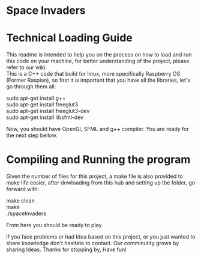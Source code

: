 # Space Invaders 
# Technical Loading Guide


This readme is intended to help you on the process on how to load and run this code on your machine, for better understanding of the project, please refer to our wiki. <br />
This is a C++ code that build for linux, more specifically Raspberry OS (Former Raspian), so first it is important that you have all the libraries, let's go through them all: <br />

sudo apt-get install g++ <br />
sudo apt-get install freeglut3 <br />
sudo apt-get install freeglut3-dev <br />
sudo apt-get install libsfml-dev <br />

Now, you should have OpenGl, SFML and g++ compiler. You are ready for the next step bellow. <br />

# Compiling and Running the program

Given the number of files for this project, a make file is also provided to make life easier, after dowloading from this hub and setting up the folder, go forward with: 

make clean <br />
make <br />
./spaceInvaders <br />

From here you should be ready to play. <br />

if you face problems or had Idea based on this project, or you just wanted to share knowledge don't hesitate to contact. 
Our comminutity grows by sharing Ideas.
Thanks for stopping by, Have fun!
